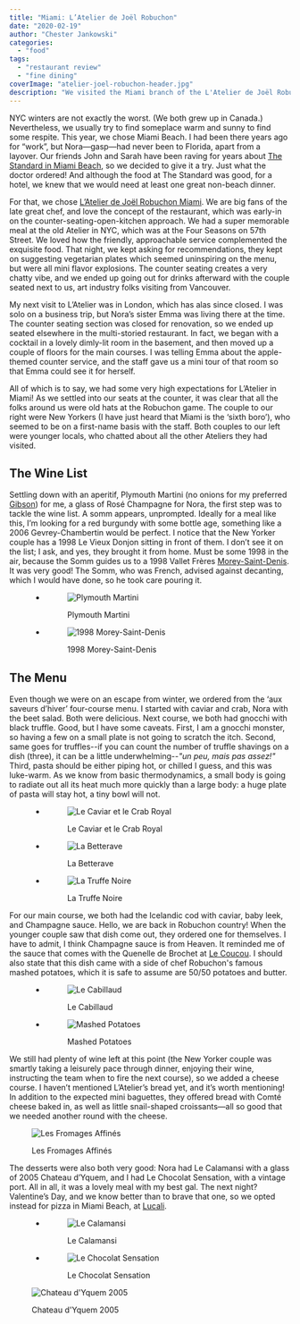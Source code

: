 ```yaml
---
title: "Miami: L’Atelier de Joël Robuchon"
date: "2020-02-19"
author: "Chester Jankowski"
categories: 
  - "food"
tags: 
  - "restaurant review"
  - "fine dining"
coverImage: "atelier-joel-robuchon-header.jpg"
description: "We visited the Miami branch of the L'Atelier de Joël Robuchon. How would it stack up the other outposts of the late great chef?"
---
```


NYC winters are not exactly the worst. (We both grew up in Canada.) Nevertheless, we usually try to find someplace warm and sunny to find some respite. This year, we chose Miami Beach. I had been there years ago for “work”, but Nora—gasp—had never been to Florida, apart from a layover. Our friends John and Sarah have been raving for years about [The Standard in Miami Beach](https://www.standardhotels.com/miami/properties/miami-beach), so we decided to give it a try. Just what the doctor ordered! And although the food at The Standard was good, for a hotel, we knew that we would need at least one great non-beach dinner.

For that, we chose [L’Atelier de Joël Robuchon Miami](https://latelier-miami.com). We are big fans of the late great chef, and love the concept of the restaurant, which was early-in on the counter-seating-open-kitchen approach. We had a super memorable meal at the old Atelier in NYC, which was at the Four Seasons on 57th Street. We loved how the friendly, approachable service complemented the exquisite food. That night, we kept asking for recommendations, they kept on suggesting vegetarian plates which seemed uninspiring on the menu, but were all mini flavor explosions. The counter seating creates a very chatty vibe, and we ended up going out for drinks afterward with the couple seated next to us, art industry folks visiting from Vancouver.

My next visit to L’Atelier was in London, which has alas since closed. I was solo on a business trip, but Nora’s sister Emma was living there at the time. The counter seating section was closed for renovation, so we ended up seated elsewhere in the multi-storied restaurant. In fact, we began with a cocktail in a lovely dimly-lit room in the basement, and then moved up a couple of floors for the main courses. I was telling Emma about the apple-themed counter service, and the staff gave us a mini tour of that room so that Emma could see it for herself.

All of which is to say, we had some very high expectations for L’Atelier in Miami! As we settled into our seats at the counter, it was clear that all the folks around us were old hats at the Robuchon game. The couple to our right were New Yorkers (I have just heard that Miami is the ‘sixth boro’), who seemed to be on a first-name basis with the staff. Both couples to our left were younger locals, who chatted about all the other Ateliers they had visited.

## The Wine List

Settling down with an aperitif, Plymouth Martini (no onions for my preferred [Gibson](https://www.culturednyc.com/friday-at-five-the-gibson/)) for me, a glass of Rosé Champagne for Nora, the first step was to tackle the wine list. A somm appears, unprompted. Ideally for a meal like this, I’m looking for a red burgundy with some bottle age, something like a 2006 Gevrey-Chambertin would be perfect. I notice that the New Yorker couple has a 1998 Le Vieux Donjon sitting in front of them. I don’t see it on the list; I ask, and yes, they brought it from home. Must be some 1998 in the air, because the Somm guides us to a 1998 Vallet Frères [Morey-Saint-Denis](https://en.wikipedia.org/wiki/Morey-Saint-Denis_wine). It was very good! The Somm, who was French, advised against decanting, which I would have done, so he took care pouring it.

<figure>

- <figure>
    
    ![Plymouth Martini](images/atelier-joel-robuchon-11.jpg)
    
    <figcaption>
    
    Plymouth Martini
    
    </figcaption>
    
    </figure>
    
- <figure>
    
    ![1998 Morey-Saint-Denis](images/atelier-joel-robuchon-10.jpg)
    
    <figcaption>
    
    1998 Morey-Saint-Denis
    
    </figcaption>
    
    </figure>
    



</figure>

## The Menu

Even though we were on an escape from winter, we ordered from the ‘aux saveurs d’hiver’ four-course menu. I started with caviar and crab, Nora with the beet salad. Both were delicious. Next course, we both had gnocchi with black truffle. Good, but I have some caveats. First, I am a gnocchi monster, so having a few on a small plate is not going to scratch the itch. Second, same goes for truffles--if you can count the number of truffle shavings on a dish (three), it can be a little underwhelming--_"un peu, mais pas assez!"_ Third, pasta should be either piping hot, or chilled I guess, and this was luke-warm. As we know from basic thermodynamics, a small body is going to radiate out all its heat much more quickly than a large body: a huge plate of pasta will stay hot, a tiny bowl will not.

<figure>

- <figure>
    
    ![Le Caviar et le Crab Royal](images/atelier-joel-robuchon-08.jpg)
    
    <figcaption>
    
    Le Caviar et le Crab Royal
    
    </figcaption>
    
    </figure>
    
- <figure>
    
    ![La Betterave](images/atelier-joel-robuchon-09.jpg)
    
    <figcaption>
    
    La Betterave
    
    </figcaption>
    
    </figure>
    
- <figure>
    
    ![La Truffe Noire](images/atelier-joel-robuchon-07.jpg)
    
    <figcaption>
    
    La Truffe Noire
    
    </figcaption>
    
    </figure>
    



</figure>

For our main course, we both had the Icelandic cod with caviar, baby leek, and Champagne sauce. Hello, we are back in Robuchon country! When the younger couple saw that dish come out, they ordered one for themselves. I have to admit, I think Champagne sauce is from Heaven. It reminded me of the sauce that comes with the Quenelle de Brochet at [Le Coucou](https://lecoucou.com/). I should also state that this dish came with a side of chef Robuchon's famous mashed potatoes, which it is safe to assume are 50/50 potatoes and butter.

<figure>

- <figure>
    
    ![Le Cabillaud](images/atelier-joel-robuchon-06.jpg)
    
    <figcaption>
    
    Le Cabillaud
    
    </figcaption>
    
    </figure>
    
- <figure>
    
    ![Mashed Potatoes](images/atelier-joel-robuchon-05.jpg)
    
    <figcaption>
    
    Mashed Potatoes
    
    </figcaption>
    
    </figure>
    



</figure>

We still had plenty of wine left at this point (the New Yorker couple was smartly taking a leisurely pace through dinner, enjoying their wine, instructing the team when to fire the next course), so we added a cheese course. I haven’t mentioned L’Atelier’s bread yet, and it’s worth mentioning! In addition to the expected mini baguettes, they offered bread with Comté cheese baked in, as well as little snail-shaped croissants—all so good that we needed another round with the cheese.

<figure>

![Les Fromages Affinés](images/atelier-joel-robuchon-04.jpg)

<figcaption>

Les Fromages Affinés

</figcaption>

</figure>

The desserts were also both very good: Nora had Le Calamansi with a glass of 2005 Chateau d’Yquem, and I had Le Chocolat Sensation, with a vintage port. All in all, it was a lovely meal with my best gal. The next night? Valentine’s Day, and we know better than to brave that one, so we opted instead for pizza in Miami Beach, at [Lucali](https://www.lucalimenu.com/).

<figure>

- <figure>
    
    ![Le Calamansi](images/atelier-joel-robuchon-02.jpg)
    
    <figcaption>
    
    Le Calamansi
    
    </figcaption>
    
    </figure>
    
- <figure>
    
    ![Le Chocolat Sensation](images/atelier-joel-robuchon-01.jpg)
    
    <figcaption>
    
    Le Chocolat Sensation
    
    </figcaption>
    
    </figure>
    



</figure>

<figure>

![Chateau d'Yquem 2005](images/atelier-joel-robuchon-03.jpg)

<figcaption>

Chateau d'Yquem 2005

</figcaption>

</figure>
